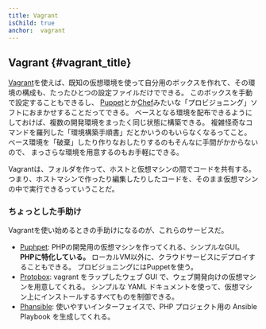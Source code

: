 ```yaml
---
title: Vagrant
isChild: true
anchor:  vagrant
---
```


## Vagrant {#vagrant_title}

[Vagrant]を使えば、既知の仮想環境を使って自分用のボックスを作れて、その環境の構成も、たったひとつの設定ファイルだけでできる。
このボックスを手動で設定することもできるし、
[Puppet]とか[Chef]みたいな「プロビジョニング」ソフトにおまかせすることだってできる。
ベースとなる環境を配布できるようにしておけば、複数の開発環境をまったく同じ状態に構築できる。
複雑怪奇なコマンドを羅列した「環境構築手順書」だとかいうのもいらなくなるってこと。
ベース環境を「破棄」したり作りなおしたりするのもそんなに手間がかからないので、
まっさらな環境を用意するのもお手軽にできる。

Vagrantは、フォルダを作って、ホストと仮想マシンの間でコードを共有する。
つまり、ホストマシンで作ったり編集したりしたコードを、そのまま仮想マシンの中で実行できるっていうことだ。

### ちょっとした手助け

Vagrantを使い始めるときの手助けになるのが、これらのサービスだ。

- [Puphpet][Puphpet]: PHPの開発用の仮想マシンを作ってくれる、シンプルなGUI。
  **PHPに特化している。**
  ローカルVM以外に、クラウドサービスにデプロイすることもできる。
  プロビジョニングにはPuppetを使う。
- [Protobox][Protobox]: vagrant をラップしたウェブ GUI で、ウェブ開発向けの仮想マシンを用意してくれる。
  シンプルな YAML ドキュメントを使って、仮想マシン上にインストールするすべてものを制御できる。
- [Phansible][Phansible]: 使いやすいインターフェイスで、PHP プロジェクト用の Ansible Playbook を生成してくれる。


[Vagrant]: https://www.vagrantup.com/
[Puppet]: https://puppet.com/
[Chef]: https://www.chef.io/
[Rove]: http://rove.io/
[Puphpet]: https://puphpet.com/
[Protobox]: https://www.getprotobox.com/
[Phansible]: http://phansible.com/
